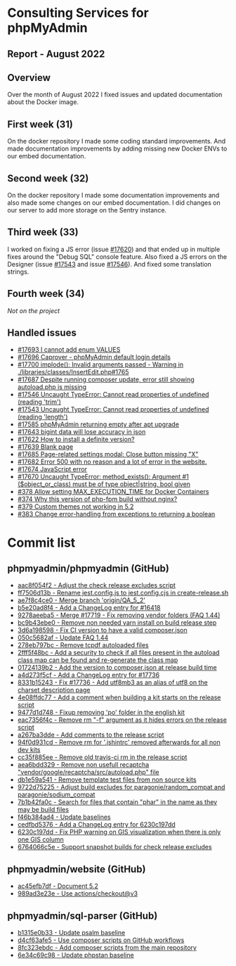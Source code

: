 # Consulting Services for phpMyAdmin

## Report - August 2022

## Overview

Over the month of August 2022 I fixed issues and updated documentation about the Docker image.

## First week (31)

On the docker repository I made some coding standard improvements.
And made documentation improvements by adding missing new Docker ENVs to our embed documentation.

## Second week (32)

On the docker repository I made some documentation improvements and also made some changes on our embed documentation.
I did changes on our server to add more storage on the Sentry instance.

## Third week (33)

I worked on fixing a JS error (issue [#17620](https://github.com/phpmyadmin/phpmyadmin/issues/17620)) and that ended up in multiple fixes around the "Debug SQL" console feature.
Also fixed a JS errors on the Designer (issue [#17543](https://github.com/phpmyadmin/phpmyadmin/issues/17543) and issue [#17546](https://github.com/phpmyadmin/phpmyadmin/issues/17546)). And fixed some translation strings.

## Fourth week (34)

_Not on the project_

## Handled issues

* [#17693 I cannot add enum VALUES](https://github.com/phpmyadmin/phpmyadmin/issues/17693)
* [#17696 Caprover - phpMyAdmin default login details](https://github.com/phpmyadmin/phpmyadmin/issues/17696)
* [#17700 implode(): Invalid arguments passed - Warning in ./libraries/classes/InsertEdit.php#1765](https://github.com/phpmyadmin/phpmyadmin/issues/17700)
* [#17687 Despite running composer update, error still showing autoload.php is missing](https://github.com/phpmyadmin/phpmyadmin/issues/17687)
* [#17546 Uncaught TypeError: Cannot read properties of undefined (reading 'trim')](https://github.com/phpmyadmin/phpmyadmin/issues/17546)
* [#17543 Uncaught TypeError: Cannot read properties of undefined (reading 'length')](https://github.com/phpmyadmin/phpmyadmin/issues/17543)
* [#17585 phpMyAdmin returning empty after apt upgrade](https://github.com/phpmyadmin/phpmyadmin/issues/17585)
* [#17643 bigint data will lose accuracy in json](https://github.com/phpmyadmin/phpmyadmin/issues/17643)
* [#17622 How to install a definite version?](https://github.com/phpmyadmin/phpmyadmin/issues/17622)
* [#17639 Blank page](https://github.com/phpmyadmin/phpmyadmin/issues/17639)
* [#17685 Page-related settings modal: Close button missing "X"](https://github.com/phpmyadmin/phpmyadmin/issues/17685)
* [#17682 Error 500 with no reason and a lot of error in the website.](https://github.com/phpmyadmin/phpmyadmin/issues/17682)
* [#17674 JavaScript error](https://github.com/phpmyadmin/phpmyadmin/issues/17674)
* [#17670 Uncaught TypeError: method_exists(): Argument #1 ($object_or_class) must be of type object|string, bool given](https://github.com/phpmyadmin/phpmyadmin/issues/17670)
* [#378 Allow setting MAX_EXECUTION_TIME for Docker Containers](https://github.com/phpmyadmin/docker/issues/378)
* [#374 Why this version of php-fpm build without nginx?](https://github.com/phpmyadmin/docker/issues/374)
* [#379 Custom themes not working in 5.2](https://github.com/phpmyadmin/docker/issues/379)
* [#383 Change error-handling from exceptions to returning a boolean](https://github.com/phpmyadmin/sql-parser/pull/383)

# Commit list

## phpmyadmin/phpmyadmin (GitHub)

- [aac8f054f2 - Adjust the check release excludes script](https://github.com/phpmyadmin/phpmyadmin/commit/aac8f054f2a43d22974ab8808582e2fc4a476e4c)
- [ff7506d13b - Rename jest.config.js to jest.config.cjs in create-release.sh](https://github.com/phpmyadmin/phpmyadmin/commit/ff7506d13b50bea9056dec6d4cfdd5fe91455614)
- [ae7f8c4ce0 - Merge branch 'origin/QA_5_2'](https://github.com/phpmyadmin/phpmyadmin/commit/ae7f8c4ce05d63da4743ed84997beb3d7fd4a802)
- [b5e20ad8f4 - Add a ChangeLog entry for #16418](https://github.com/phpmyadmin/phpmyadmin/commit/b5e20ad8f4bdbcf18aa9662d612338aa1cdcdf93)
- [9278aeeba5 - Merge #17719 - Fix removing vendor folders (FAQ 1.44)](https://github.com/phpmyadmin/phpmyadmin/commit/9278aeeba5a27583567a309cd1ff9b0fee7f2213)
- [bc9b43ebe0 - Remove non needed yarn install on build release step](https://github.com/phpmyadmin/phpmyadmin/commit/bc9b43ebe021f22c9ced10ee8a9fca35ad68bb1d)
- [3d6a198598 - Fix CI version to have a valid composer.json](https://github.com/phpmyadmin/phpmyadmin/commit/3d6a198598fe7f9504cf57e39c9423b045a5eaa7)
- [050c5682af - Update FAQ 1.44](https://github.com/phpmyadmin/phpmyadmin/commit/050c5682af143c870f960a8d11e6b1e34e35b2be)
- [278eb797bc - Remove tcpdf autoloaded files](https://github.com/phpmyadmin/phpmyadmin/commit/278eb797bce73740c5862141156035e78bff090a)
- [2fff5f48bc - Add a security to check if all files present in the autoload class map can be found and re-generate the class map](https://github.com/phpmyadmin/phpmyadmin/commit/2fff5f48bc700115c544d9fa8be264557fa2fb7a)
- [01724139b2 - Add the version to composer.json at release build time](https://github.com/phpmyadmin/phpmyadmin/commit/01724139b26884a22deca270f23d18dc32225cb3)
- [a4d273f5cf - Add a ChangeLog entry for #17736](https://github.com/phpmyadmin/phpmyadmin/commit/a4d273f5cfad5083ceaee14cdc2ddf8c923fe5de)
- [8331b15243 - Fix #17736 - Add utf8mb3 as an alias of utf8 on the charset description page](https://github.com/phpmyadmin/phpmyadmin/commit/8331b15243096bc1f286a8c20771482fbd20ec4d)
- [4e08ffdc77 - Add a comment when building a kit starts on the release script](https://github.com/phpmyadmin/phpmyadmin/commit/4e08ffdc77504fce66a70e54651ca3448ff098dc)
- [9477d1d748 - Fixup removing 'po' folder in the english kit](https://github.com/phpmyadmin/phpmyadmin/commit/9477d1d748e53e532f5bb295ab5b0331a5379c28)
- [eac7356f4c - Remove rm "-f" argument as it hides errors on the release script](https://github.com/phpmyadmin/phpmyadmin/commit/eac7356f4c81cc2e6c83c233b4574cfa04553736)
- [a267ba3dde - Add comments to the release script](https://github.com/phpmyadmin/phpmyadmin/commit/a267ba3dde2488a59d75f433509c1cdfb0fe4f10)
- [94f0d931cd - Remove rm for '.jshintrc' removed afterwards for all non dev kits](https://github.com/phpmyadmin/phpmyadmin/commit/94f0d931cdc43ba34893244b1d9efacc759a68a6)
- [cc35f885ee - Remove old travis-ci rm in the release script](https://github.com/phpmyadmin/phpmyadmin/commit/cc35f885ee4692642eedb1cc44258d5cb203aca8)
- [aea6bdd329 - Remove non usefull recaptcha "vendor/google/recaptcha/src/autoload.php" file](https://github.com/phpmyadmin/phpmyadmin/commit/aea6bdd32942d74b6a65a224b6bda6b0c55ce870)
- [db1e59a541 - Remove template test files from non source kits](https://github.com/phpmyadmin/phpmyadmin/commit/db1e59a541d90e9161708fd57e49e9194a6b2019)
- [9722d75225 - Adjust build excludes for paragonie/random_compat and paragonie/sodium_compat](https://github.com/phpmyadmin/phpmyadmin/commit/9722d75225715688ba806b756e72af92ffa84e7c)
- [7b1b42fa0c - Search for files that contain "phar" in the name as they may be build files](https://github.com/phpmyadmin/phpmyadmin/commit/7b1b42fa0ce8cd413832ff3914b05fad6c52c8d6)
- [f46b384ad4 - Update baselines](https://github.com/phpmyadmin/phpmyadmin/commit/f46b384ad4fece487dee7fa359533f03b3002a28)
- [cedfbd5376 - Add a ChangeLog entry for 6230c197dd](https://github.com/phpmyadmin/phpmyadmin/commit/cedfbd53769a76959f8d7d87f80fa1d3d60bd067)
- [6230c197dd - Fix PHP warning on GIS visualization when there is only one GIS column](https://github.com/phpmyadmin/phpmyadmin/commit/6230c197dd9d78de0f0bcc7c508b74bd18070863)
- [6764066c5e - Support snapshot builds for check release excludes](https://github.com/phpmyadmin/phpmyadmin/commit/6764066c5e6592a96420ffe330c192a0946f5834)

## phpmyadmin/website (GitHub)

- [ac45efb7df - Document 5.2](https://github.com/phpmyadmin/website/commit/ac45efb7dfe06d7476012a9bade88648dc767596)
- [989ad3e23e - Use actions/checkout@v3](https://github.com/phpmyadmin/website/commit/989ad3e23ec4a43365ce6e18ee1d98031abc5a5e)

## phpmyadmin/sql-parser (GitHub)

- [b1315e0b33 - Update psalm baseline](https://github.com/phpmyadmin/sql-parser/commit/b1315e0b33992c265880fda6707ecd59b3142f27)
- [d4cf63afe5 - Use composer scripts on GitHub workflows](https://github.com/phpmyadmin/sql-parser/commit/d4cf63afe529147617b1dcbe8e6698add342a57b)
- [8fc323ebdc - Add composer scripts from the main repository](https://github.com/phpmyadmin/sql-parser/commit/8fc323ebdc12101a0ded28314e8f9f8b06f96ff1)
- [6e34c69c98 - Update phpstan baseline](https://github.com/phpmyadmin/sql-parser/commit/6e34c69c9860b7236e2bffac5fddbfd458fcba56)
